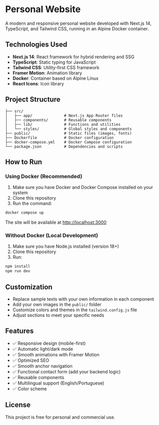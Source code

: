 # Personal Website

A modern and responsive personal website developed with Next.js 14, TypeScript, and Tailwind CSS, running in an Alpine Docker container.

## Technologies Used

- **Next.js 14**: React framework for hybrid rendering and SSG
- **TypeScript**: Static typing for JavaScript
- **Tailwind CSS**: Utility-first CSS framework
- **Framer Motion**: Animation library
- **Docker**: Container based on Alpine Linux
- **React Icons**: Icon library

## Project Structure

```
├── src/
│   ├── app/              # Next.js App Router files
│   ├── components/       # Reusable components
│   ├── lib/              # Functions and utilities
│   └── styles/           # Global styles and components
├── public/               # Static files (images, fonts)
├── Dockerfile            # Docker configuration
├── docker-compose.yml    # Docker Compose configuration
└── package.json          # Dependencies and scripts
```

## How to Run

### Using Docker (Recommended)

1. Make sure you have Docker and Docker Compose installed on your system
2. Clone this repository
3. Run the command:

```bash
docker compose up
```

The site will be available at [http://localhost:3000](http://localhost:3000)

### Without Docker (Local Development)

1. Make sure you have Node.js installed (version 18+)
2. Clone this repository
3. Run:

```bash
npm install
npm run dev
```

## Customization

- Replace sample texts with your own information in each component
- Add your own images in the `public/` folder
- Customize colors and themes in the `tailwind.config.js` file
- Adjust sections to meet your specific needs

## Features

- ✅ Responsive design (mobile-first)
- ✅ Automatic light/dark mode
- ✅ Smooth animations with Framer Motion
- ✅ Optimized SEO
- ✅ Smooth anchor navigation
- ✅ Functional contact form (add your backend logic)
- ✅ Reusable components
- ✅ Multilingual support (English/Portuguese)
- ✅ Color scheme

## License

This project is free for personal and commercial use.
